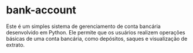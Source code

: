 # bank-account
Este é um simples sistema de gerenciamento de conta bancária desenvolvido em Python. Ele permite que os usuários realizem operações básicas de uma conta bancária, como depósitos, saques e visualização de extrato.
